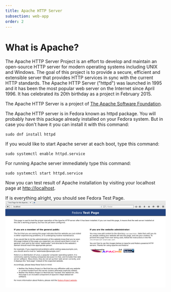 ```yaml
---
title: Apache HTTP Server
subsection: web-app
order: 2
---
```


# What is Apache?

The Apache HTTP Server Project is an effort to develop and maintain an open-source HTTP server for modern operating systems including UNIX and Windows. The goal of this project is to provide a secure, efficient and extensible server that provides HTTP services in sync with the current HTTP standards.
The Apache HTTP Server ("httpd") was launched in 1995 and it has been the most popular web server on the Internet since April 1996. It has celebrated its 20th birthday as a project in February 2015.

The Apache HTTP Server is a project of [The Apache Software Foundation](http://www.apache.org/).

The Apache HTTP server is in Fedora known as httpd package. You will probably have this package already installed on your Fedora system. But in case you don't have it you can install it with this command:

```
sudo dnf install httpd
```

If you would like to start Apache server at each boot, type this command:
```
sudo systemctl enable httpd.service
```

For running Apache server immediately type this command:
```
sudo systemctl start httpd.service
```

Now you can test result of Apache installation by visiting your localhost page at [http://localhost](http://localhost). 

If is everything alright, you should see Fedora Test Page.
![](./images/screenshot.png?raw=true)
